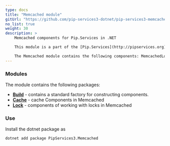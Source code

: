 ```yaml
---
type: docs
title: "Memcached module"
gitUrl: "https://github.com/pip-services3-dotnet/pip-services3-memcached-dotnet"
no_list: true
weight: 30
description: > 
    Memcached components for Pip.Services in .NET

    This module is a part of the [Pip.Services](http://pipservices.org) polyglot microservices toolkit.

    The Memcached module contains the following components: MemcachedLock and MemcachedCache for working with locks and cache on the Memcached server.
---
```


### Modules

The module contains the following packages:

- [**Build**](build) - contains a standard factory for constructing components.
- [**Cache**](cache) - cache Components in Memcached
- [**Lock**](lock) - components of working with locks in Memcached

### Use

Install the dotnet package as
```bash
dotnet add package PipServices3.Memcached
```
